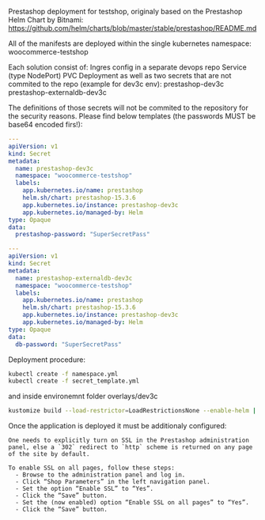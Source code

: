 Prestashop deployment for testshop, originaly based on the Prestashop Helm Chart by Bitnami:
https://github.com/helm/charts/blob/master/stable/prestashop/README.md

All of the manifests are deployed within the single kubernetes namespace: 
woocommerce-testshop

Each solution consist of:
Ingres config in a separate devops repo
Service (type NodePort)
PVC
Deployment
as well as two secrets that are not commited to the repo (example for dev3c env):
prestashop-dev3c
prestashop-externaldb-dev3c


The definitions of those secrets will not be commited to the repository for the security reasons.
Please find below templates (the passwords MUST be base64 encoded firs!):
```YAML
---
apiVersion: v1
kind: Secret
metadata:
  name: prestashop-dev3c
  namespace: "woocommerce-testshop"
  labels:
    app.kubernetes.io/name: prestashop
    helm.sh/chart: prestashop-15.3.6
    app.kubernetes.io/instance: prestashop-dev3c
    app.kubernetes.io/managed-by: Helm
type: Opaque
data:
  prestashop-password: "SuperSecretPass"
```

```YAML
---
apiVersion: v1
kind: Secret
metadata:
  name: prestashop-externaldb-dev3c
  namespace: "woocommerce-testshop"
  labels:
    app.kubernetes.io/name: prestashop
    helm.sh/chart: prestashop-15.3.6
    app.kubernetes.io/instance: prestashop-dev3c
    app.kubernetes.io/managed-by: Helm
type: Opaque
data:
  db-password: "SuperSecretPass"
```

Deployment procedure:
```bash
kubectl create -f namespace.yml
kubectl create -f secret_template.yml
```
and inside environemnt folder overlays/dev3c
```bash
kustomize build --load-restrictor=LoadRestrictionsNone --enable-helm | kubectl apply -f -
```
Once the application is deployed it must be additionaly configured:
```
One needs to explicitly turn on SSL in the Prestashop administration panel, else a `302` redirect to `http` scheme is returned on any page of the site by default.

To enable SSL on all pages, follow these steps:
  - Browse to the administration panel and log in.
  - Click “Shop Parameters” in the left navigation panel.
  - Set the option “Enable SSL” to “Yes”.
  - Click the “Save” button.
  - Set the (now enabled) option “Enable SSL on all pages” to “Yes”.
  - Click the “Save” button.
```